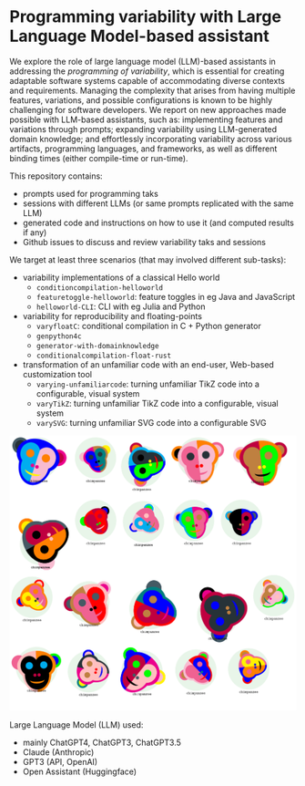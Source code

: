 # Programming variability with Large Language Model-based assistant

We explore the role of large language model (LLM)-based assistants in addressing the *programming of variability*, which is essential for creating adaptable software systems capable of accommodating diverse contexts and requirements.
Managing the complexity that arises from having multiple features, variations, and possible configurations is known to be highly challenging for software developers.
We report on new approaches made possible with LLM-based assistants, such as: implementing features and variations through prompts; expanding variability using LLM-generated domain knowledge; and effortlessly incorporating variability across various artifacts, programming languages, and frameworks, as well as different binding times (either compile-time or run-time).

This repository contains:
 * prompts used for programming taks
 * sessions with different LLMs (or same prompts replicated with the same LLM)
 * generated code and instructions on how to use it (and computed results if any)
 * Github issues to discuss and review variability taks and sessions 
 
 We target at least three scenarios (that may involved different sub-tasks): 
 
 * variability implementations of a classical Hello world
   - `conditioncompilation-helloworld`
   - `featuretoggle-helloworld`: feature toggles in eg Java and JavaScript 
   - `helloworld-CLI`: CLI with eg Julia and Python 
 * variability for reproducibility and floating-points
   - `varyfloatC`: conditional compilation in C + Python generator 
   - `genpython4c` 
   - `generator-with-domainknowledge`
   - `conditionalcompilation-float-rust` 
 * transformation of an unfamiliar code with an end-user, Web-based customization tool
   - `varying-unfamiliarcode`: turning unfamiliar TikZ code into a configurable, visual system
   - `varyTikZ`: turning unfamiliar TikZ code into a configurable, visual system 
   - `varySVG`: turning unfamiliar SVG code into a configurable SVG 
   
 ![champanzeegrid](https://github.com/acherm/progvary-withgpt/blob/f75e6e06586d4e354983dd6456df4d49a15d6199/varyTikZ/crazychamps/grid.png)



Large Language Model (LLM) used: 
 * mainly ChatGPT4, ChatGPT3, ChatGPT3.5
 * Claude (Anthropic)
 * GPT3 (API, OpenAI)
 * Open Assistant (Huggingface)
 

 
 
